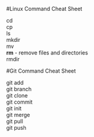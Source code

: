 #Linux Command Cheat Sheet

cd<br>
cp<br>
ls<br>
mkdir<br>
mv<br>
<b>rm</b> - remove files and directories<br>
rmdir<br>

#Git Command Cheat Sheet

git add<br>
git branch<br>
git clone<br>
git commit<br>
git init<br>
git merge<br>
git pull<br>
git push<br>


